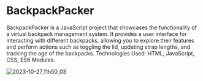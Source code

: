 # BackpackPacker

BackpackPacker is a JavaScript project that showcases the functionality of a virtual backpack management system. It provides a user interface for interacting with different backpacks, allowing you to explore their features and perform actions such as toggling the lid, updating strap lengths, and tracking the age of the backpacks.
Technologies Used: HTML, JavaScript, CSS, ES6 Modules.

![2023-10-27_11h50_03](https://github.com/Iulia2191/Backpack/assets/125976840/9d58ac56-36c6-4a51-bae9-85ee81174a0e)
